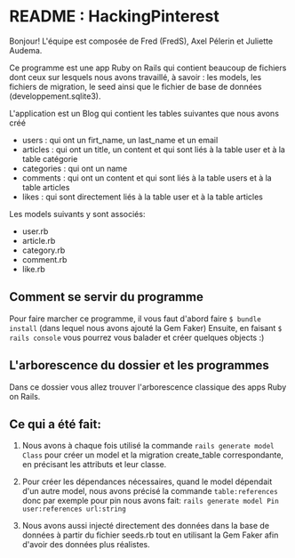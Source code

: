 # README : HackingPinterest

Bonjour! L'équipe est composée de Fred (FredS), Axel Pélerin et Juliette Audema. 

Ce programme est une app Ruby on Rails qui contient beaucoup de fichiers dont ceux sur lesquels nous avons travaillé, à savoir : les models, les fichiers de migration, le seed ainsi que le fichier de base de données (developpement.sqlite3).

L'application est un Blog qui contient les tables suivantes que nous avons créé
- users : qui ont un firt_name, un last_name et un email
- articles : qui ont un title, un content et qui sont liés à la table user et à la table catégorie
- categories : qui ont un name
- comments : qui ont un content et qui sont liés à la table users et à la table articles
- likes : qui sont directement liés à la table user et à la table articles

Les models suivants y sont associés:
- user.rb
- article.rb 
- category.rb
- comment.rb
- like.rb


## Comment se servir du programme 

Pour faire marcher ce programme, il vous faut d'abord faire ```$ bundle install``` (dans lequel nous avons ajouté la Gem Faker)
Ensuite, en faisant ```$ rails console``` vous pourrez vous balader et créer quelques objects :)

## L'arborescence du dossier et les programmes

Dans ce dossier vous allez trouver l'arborescence classique des apps Ruby on Rails.


## Ce qui a été fait:

1) Nous avons à chaque fois utilisé la commande ```rails generate model Class``` pour créer un model et la migration create_table correspondante, en précisant les attributs et leur classe.

2) Pour créer les dépendances nécessaires, quand le model dépendait d'un autre model, nous avons précisé la commande ```table:references``` donc par exemple pour pin nous avons fait: ```rails generate model Pin user:references url:string```

3) Nous avons aussi injecté directement des données dans la base de données à partir du fichier seeds.rb tout en utilisant la Gem Faker afin d'avoir des données plus réalistes.
